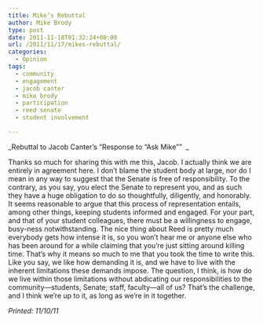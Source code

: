```yaml
---
title: Mike’s Rebuttal
author: Mike Brody
type: post
date: 2011-11-18T01:32:24+00:00
url: /2011/11/17/mikes-rebuttal/
categories:
  - Opinion
tags:
  - community
  - engagement
  - jacob canter
  - mike brody
  - participation
  - reed senate
  - student involvement

---
```

_Rebuttal to Jacob Canter&#8217;s &#8220;Response to &#8220;Ask Mike&#8221;&#8221;  _

Thanks so much for sharing this with me this, Jacob. I actually think we are entirely in agreement here. I don&#8217;t blame the student body at large, nor do I mean in any way to suggest that the Senate is free of responsibility. To the contrary, as you say, you elect the Senate to represent you, and as such they have a huge obligation to do so thoughtfully, diligently, and honorably.  It seems reasonable to argue that this process of representation entails, among other things, keeping students informed and engaged. For your part, and that of your student colleagues, there must be a willingness to engage, busy-ness notwithstanding. The nice thing about Reed is pretty much everybody gets how intense it is, so you won&#8217;t hear me or anyone else who has been around for a while claiming that you&#8217;re just sitting around killing time. That&#8217;s why it means so much to me that you took the time to write this. Like you say, we like how demanding it is, and we have to live with the inherent limitations these demands impose. The question, I think, is how do we live within those limitations without abdicating our responsibilities to the community—students, Senate, staff, faculty—all of us? That&#8217;s the challenge, and I think we&#8217;re up to it, as long as we&#8217;re in it together.

_Printed: 11/10/11_